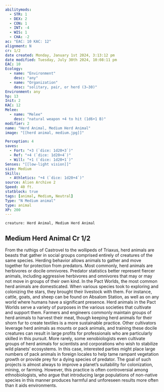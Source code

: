 ```yaml
---
abilitymods:
  - STR: 1
  - DEX: 2
  - CON: 1
  - INT: -4
  - WIS: 1
  - CHA: -2 
ac: "EAC: 10 KAC: 12" 
alignment: N
cr: 1/2
date created: Monday, January 1st 2024, 3:13:12 pm
date modified: Tuesday, July 30th 2024, 10:08:11 pm
EAC: 10
Ecology:
  - name: "Environment"
    desc: "any"
  - name: "Organization"
    desc: "solitary, pair, or herd (3–30)"
Environment: any
hp: 13
Init: 2
KAC: 12
Melee:
  - name: "Melee"
    desc: "natural weapon +4 to hit (1d6+1 B)"
modifier: 2
name: "Herd Animal, Medium Herd Animal"
image: "[[herd animal, medium.jpg]]"

Perception: 4
saves:
  - Fort: "+3 (`dice: 1d20+3`)"
  - Ref: "+4 (`dice: 1d20+4`)"
  - Will: "+1 (`dice: 1d20+1`)"
Senses: "[[low-light vision]]"
size: Medium
Skills:
  - Athletics: "+4 (`dice: 1d20+4`)"
source: Alien Archive 2 
Speed: 40 ft. 
statblock: true
tags: [animal, Medium, Neutral]
Type: "N Medium animal"
type: animal
XP: 200 
---
```


```statblock
creature: Herd Animal, Medium Herd Animal
```

## Medium Herd Animal Cr 1/2

From the ruthigs of Castrovel to the wollipeds of Triaxus, herd animals are beasts that gather in social groups comprised entirely of creatures of the same species. Herding behavior allows animals to gather and move together for protection from predators. Most commonly, herd animals are herbivores or docile omnivores. Predator statistics better represent fiercer animals, including aggressive herbivores and omnivores that may or may not move in groups of their own kind.
In the Pact Worlds, the most common herd animals are domesticated. When various species took to exploring and colonizing the stars, they brought their livestock with them. For instance, cattle, goats, and sheep can be found on Absalom Station, as well as on any world where humans have a significant presence. Herd animals in the Pact Worlds serve a variety of purposes in the various societies that cultivate and support them. Farmers and engineers commonly maintain groups of herd animals to harvest their meat, though keeping herd animals for their shorn fur to create textiles is a more sustainable practice. Other cultivators leverage herd animals as mounts or pack animals, and training these docile creatures can result in large profits for professionals who are particularly skilled in this pursuit.
More rarely, some xenobiologists even cultivate groups of herd animals for scientists and corporations who wish to stabilize wild planets’ ecosystems. In this case, interested parties might place large numbers of pack animals in foreign locales to help tame rampant vegetation growth or provide prey for a dying species of predator. The goal of such projects is almost always to improve a planet’s suitability for colonization, mining, or farming. However, this practice is often controversial among ethnobiologists, who argue that introducing large populations of non-native species in this manner produces harmful and unforeseen results more often than it aids environments.
